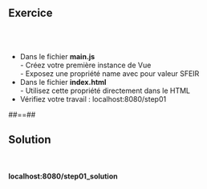 <!-- .slide: class="sfeir-bg-pink exercice" -->
## Exercice
<br><br>
<ul>
    <li>Dans le fichier <strong>main.js</strong><br>
        - Créez votre première instance de Vue<br>
        - Exposez une propriété name avec pour valeur SFEIR
    </li>
    <li>Dans le fichier <strong>index.html</strong><br>
        - Utilisez cette propriété directement dans le HTML
    </li>
    <li>Vérifiez votre travail : localhost:8080/step01</li>
</ul>

##==##

<!-- .slide: class="sfeir-bg-blue exercice" -->
## Solution
<br><br>
<span class="full-center"><strong>localhost:8080/step01_solution</strong></span>


